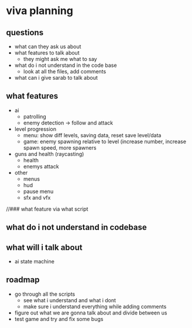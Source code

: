 # viva planning
## questions
- what can they ask us about
- what features to talk about
  - they might ask me what to say
- what do i not understand in the code base
  - look at all the files, add comments
- what can i give sarab to talk about

## what features
- ai
    - patrolling
    - enemy detection -> follow and attack
- level progression
    - menu: show diff levels, saving data, reset save level/data
    - game: enemy spawning relative to level (increase number, increase spawn speed, more spawners
- guns and health (raycasting)
    - health
    - enemys attack
- other
    - menus
    - hud
    - pause menu
    - sfx and vfx

//### what feature via what script

## what do i not understand in codebase

## what will i talk about
- ai state machine

## roadmap
- go through all the scripts
  - see what i understand and what i dont
  - make sure i understand everything while adding comments
- figure out what we are gonna talk about and divide between us
- test game and try and fix some bugs
